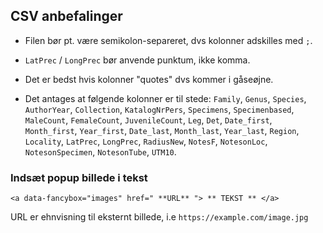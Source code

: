 ## CSV anbefalinger

* Filen bør pt. være semikolon-separeret, dvs kolonner adskilles med `;`.

* `LatPrec` / `LongPrec` bør anvende punktum, ikke komma.

* Det er bedst hvis kolonner "quotes" dvs kommer i gåseøjne. 

* Det antages at følgende kolonner er til stede:
`Family`, `Genus`, `Species`, `AuthorYear`, `Collection`, `KatalogNrPers`, `Specimens`, `Specimenbased`, `MaleCount`, `FemaleCount`, `JuvenileCount`, `Leg`, `Det`, `Date_first`, `Month_first`, `Year_first`, `Date_last`, `Month_last`, `Year_last`, `Region`, `Locality`, `LatPrec`, `LongPrec`, `RadiusNew`, `NotesF`, `NotesonLoc`, `NotesonSpecimen`, `NotesonTube`, `UTM10`.



### Indsæt popup billede i tekst

`<a data-fancybox="images" href=" **URL** "> ** TEKST ** </a>`

URL er ehnvisning til eksternt billede, i.e `https://example.com/image.jpg`
